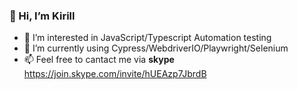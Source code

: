 ### 👋 Hi, I’m Kirill
- 👀 I’m interested in JavaScript/Typescript Automation testing
- 💫 I’m currently using Cypress/WebdriverIO/Playwright/Selenium
- 📫 Feel free to cantact me via
**skype**
https://join.skype.com/invite/hUEAzp7JbrdB
